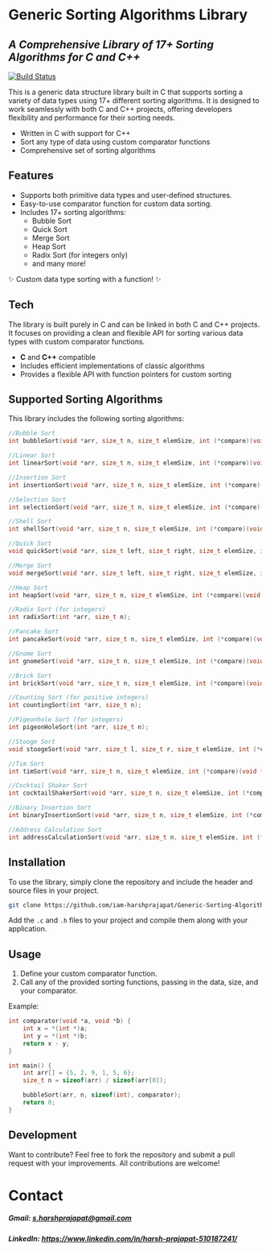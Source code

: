# Generic Sorting Algorithms Library
## _A Comprehensive Library of 17+ Sorting Algorithms for C and C++_


[![Build Status](https://travis-ci.org/joemccann/dillinger.svg?branch=master)](https://github.com/iam-harshprajapat/Generic-Sorting-Algorithm-library-in-C-CPP)

This is a generic data structure library built in C that supports sorting a variety of data types using 17+ different sorting algorithms. It is designed to work seamlessly with both C and C++ projects, offering developers flexibility and performance for their sorting needs.

- Written in C with support for C++
- Sort any type of data using custom comparator functions
- Comprehensive set of sorting algorithms

## Features

- Supports both primitive data types and user-defined structures.
- Easy-to-use comparator function for custom data sorting.
- Includes 17+ sorting algorithms:
  - Bubble Sort
  - Quick Sort
  - Merge Sort
  - Heap Sort
  - Radix Sort (for integers only)
  - and many more!

✨ Custom data type sorting with a function! ✨

## Tech

The library is built purely in C and can be linked in both C and C++ projects. It focuses on providing a clean and flexible API for sorting various data types with custom comparator functions.

- **C** and **C++** compatible
- Includes efficient implementations of classic algorithms
- Provides a flexible API with function pointers for custom sorting


## Supported Sorting Algorithms
This library includes the following sorting algorithms:
```c
//Bubble Sort
int bubbleSort(void *arr, size_t n, size_t elemSize, int (*compare)(void *, void *));

//Linear Sort
int linearSort(void *arr, size_t n, size_t elemSize, int (*compare)(void *, void *));

//Insertion Sort
int insertionSort(void *arr, size_t n, size_t elemSize, int (*compare)(void *, void *));

//Selection Sort
int selectionSort(void *arr, size_t n, size_t elemSize, int (*compare)(void *, void *));

//Shell Sort
int shellSort(void *arr, size_t n, size_t elemSize, int (*compare)(void *, void *));

//Quick Sort
void quickSort(void *arr, size_t left, size_t right, size_t elemSize, int (*compare)(void *, void *));

//Merge Sort
void mergeSort(void *arr, size_t left, size_t right, size_t elemSize, int (*compare)(void *, void *));

//Heap Sort
int heapSort(void *arr, size_t n, size_t elemSize, int (*compare)(void *, void *));

//Radix Sort (for integers)
int radixSort(int *arr, size_t n);

//Pancake Sort
int pancakeSort(void *arr, size_t n, size_t elemSize, int (*compare)(void *, void *));

//Gnome Sort
int gnomeSort(void *arr, size_t n, size_t elemSize, int (*compare)(void *, void *));

//Brick Sort
int brickSort(void *arr, size_t n, size_t elemSize, int (*compare)(void *, void *));

//Counting Sort (for positive integers)
int countingSort(int *arr, size_t n);

//Pigeonhole Sort (for integers)
int pigeonHoleSort(int *arr, size_t n);

//Stooge Sort
void stoogeSort(void *arr, size_t l, size_t r, size_t elemSize, int (*compare)(void *, void *));

//Tim Sort
int timSort(void *arr, size_t n, size_t elemSize, int (*compare)(void *, void *));

//Cocktail Shaker Sort
int cocktailShakerSort(void *arr, size_t n, size_t elemSize, int (*compare)(void *, void *));

//Binary Insertion Sort
int binaryInsertionSort(void *arr, size_t n, size_t elemSize, int (*compare)(void *, void *));

//Address Calculation Sort
int addressCalculationSort(void *arr, size_t n, size_t elemSize, int (*compare)(void *, void *));
```

## Installation

To use the library, simply clone the repository and include the header and source files in your project.

```sh
git clone https://github.com/iam-harshprajapat/Generic-Sorting-Algorithm-library-in-C-CPP.git'
```

Add the `.c` and `.h` files to your project and compile them along with your application.

## Usage

1. Define your custom comparator function.
2. Call any of the provided sorting functions, passing in the data, size, and your comparator.

Example:

```c
int comparator(void *a, void *b) {
    int x = *(int *)a;
    int y = *(int *)b;
    return x - y;
}

int main() {
    int arr[] = {5, 2, 9, 1, 5, 6};
    size_t n = sizeof(arr) / sizeof(arr[0]);

    bubbleSort(arr, n, sizeof(int), comparator);
    return 0;
}
```

## Development
Want to contribute? Feel free to fork the repository and submit a pull request with your improvements. All contributions are welcome!

# Contact
##### Gmail: s.harshprajapat@gmail.com
##### LinkedIn: https://www.linkedin.com/in/harsh-prajapat-510187241/

